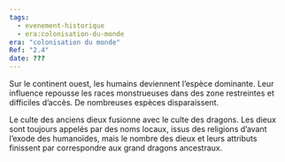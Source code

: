 ```yaml
---
tags:
  - evenement-historique
  - era:colonisation-du-monde
era: "colonisation du monde"
Ref: "2.4"
date: ???
---
```


Sur le continent ouest, les humains deviennent l’espèce dominante. Leur influence repousse les races monstrueuses dans des zone restreintes et difficiles d’accès. De nombreuses espèces disparaissent.

Le culte des anciens dieux fusionne avec le culte des dragons. Les dieux sont toujours appelés par des noms locaux, issus des religions d’avant l’exode des humanoïdes, mais le nombre des dieux et leurs attributs finissent par correspondre aux grand dragons ancestraux.